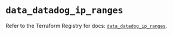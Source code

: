 # `data_datadog_ip_ranges`

Refer to the Terraform Registry for docs: [`data_datadog_ip_ranges`](https://registry.terraform.io/providers/datadog/datadog/3.41.0/docs/data-sources/ip_ranges).
